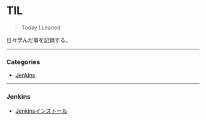 # TIL

> Today I Leaned

日々学んだ事を記録する。

--- 

### Categories

* [Jenkins](#jenkins)

---

### Jenkins

- [Jenkinsインストール](Jenkins/Jenkinsインストール.md)
